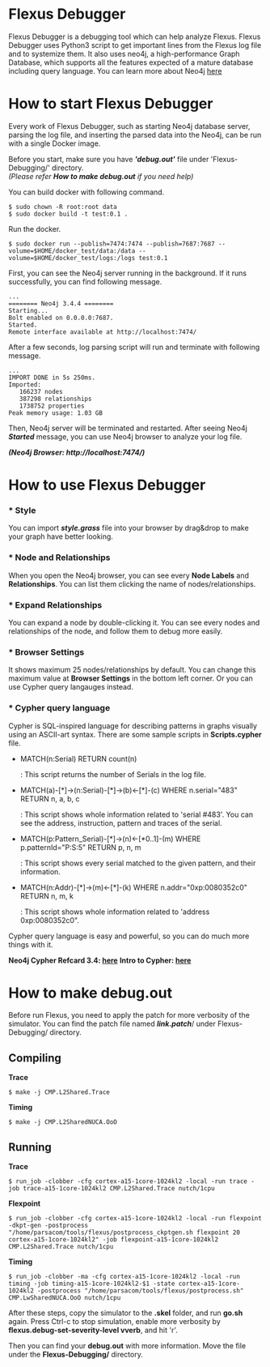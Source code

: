 # Flexus Debugger #

Flexus Debugger is a debugging tool which can help analyze Flexus. Flexus Debugger uses Python3 script to get important lines from the Flexus log file and to systemize them. It also uses neo4j, a high-performance Graph Database, which supports all the features expected of a mature database including query language. You can learn more about Neo4j [here][neo4jweb]

# How to start Flexus Debugger #

Every work of Flexus Debugger, such as starting Neo4j database server, parsing the log file, and inserting the parsed data into the Neo4j, can be run with a single Docker image.

Before you start, make sure you have ***'debug.out'*** file under 'Flexus-Debugging/' directory.     
  *(Please refer **How to make debug.out** if you need help)*

You can build docker with following command.
<pre><code>$ sudo chown -R root:root data
$ sudo docker build -t test:0.1 .</code></pre>

Run the docker.
<pre><code>$ sudo docker run --publish=7474:7474 --publish=7687:7687 --volume=$HOME/docker_test/data:/data --volume=$HOME/docker_test/logs:/logs test:0.1 </pre></code>

First, you can see the Neo4j server running in the background.
If it runs successfully, you can find following message.

<pre><code>...
======== Neo4j 3.4.4 ========
Starting...
Bolt enabled on 0.0.0.0:7687.
Started.
Remote interface available at http://localhost:7474/</code></pre>

After a few seconds, log parsing script will run and terminate with following message.

<pre><code>...
IMPORT DONE in 5s 250ms.
Imported:
   166237 nodes
   387298 relationships
   1738752 properties
Peak memory usage: 1.03 GB</code></pre>

Then, Neo4j server will be terminated and restarted.
After seeing Neo4j ***Started*** message, you can use Neo4j browser to analyze your log file.

***(Neo4j Browser: http://localhost:7474/)***

# How to use Flexus Debugger #

### * Style ###

You can import ***style.grass*** file into your browser by drag&drop to make your graph have better looking.

### * Node and Relationships ###

When you open the Neo4j browser, you can see every **Node Labels** and **Relationships**. 
You can list them clicking the name of nodes/relationships. 

### * Expand Relationships ###

You can expand a node by double-clicking it. You can see every nodes and relationships of the node, and follow them to debug more easily.


### * Browser Settings ###

It shows maximum 25 nodes/relationships by default. You can change this maximum value at **Browser Settings** in the bottom left corner. Or you can use Cypher query langauges instead.

### * Cypher query language ###

Cypher is SQL-inspired language for describing patterns in graphs visually using an ASCII-art syntax.
There are some sample scripts in **Scripts.cypher** file.

  + MATCH(n:Serial) RETURN count(n)

	: This script returns the number of Serials in the log file.
  
  + MATCH(a)-[\*]->(n:Serial)-[\*]->(b)<-[\*]-(c) WHERE n.serial="483" RETURN n, a, b, c

	

    : This script shows whole information related to 'serial #483'.
	  You can see the address, instruction, pattern and traces of the serial.
 
  + MATCH(p:Pattern_Serial)-[\*]->(n)<-[\*0..1]-(m) WHERE p.patternId="P:S:5" RETURN p, n, m

    : This script shows every serial matched to the given pattern, and their information.

  + MATCH(n:Addr)-[\*]->(m)<-[\*]-(k) WHERE n.addr="0xp:0080352c0" RETURN n, m, k

	: This script shows whole information related to 'address 0xp:0080352c0". 

Cypher query language is easy and powerful, so you can do much more things with it.

**Neo4j Cypher Refcard 3.4: [here][Refcard]**
**Intro to Cypher: [here][Cypher]**


# How to make debug.out #
Before run Flexus, you need to apply the patch for more verbosity of the simulator.
You can find the patch file named ***link.patch***/ under Flexus-Debugging/ directory.

## Compiling ##
**Trace**
<pre><code>$ make -j CMP.L2Shared.Trace </code></pre>

**Timing**
<pre><code>$ make -j CMP.L2SharedNUCA.OoO </code></pre>

## Running ##
**Trace**
<pre><code>$ run_job -clobber -cfg cortex-a15-1core-1024kl2 -local -run trace -job trace-a15-1core-1024kl2 CMP.L2Shared.Trace nutch/1cpu </code></pre>

**Flexpoint**
<pre><code>$ run_job -clobber -cfg cortex-a15-1core-1024kl2 -local -run flexpoint -dkpt-gen -postprocess "/home/parsacom/tools/flexus/postprocess_ckptgen.sh flexpoint 20 cortex-a15-1core-1024kl2" -job flexpoint-a15-1core-1024kl2 CMP.L2Shared.Trace nutch/1cpu</code></pre>

**Timing**
<pre><code>$ run_job -clobber -ma -cfg cortex-a15-1core-1024kl2 -local -run timing -job timing-a15-1core-1024kl2-$1 -state cortex-a15-1core-1024kl2 -postprocess "/home/parsacom/tools/flexus/postprocess.sh" CMP.LwSharedNUCA.OoO nutch/1cpu </code></pre>

After these steps, copy the simulator to the **.skel** folder, and run **go.sh** again.
Press Ctrl-c to stop simulation, enable more verbosity by **flexus.debug-set-severity-level vverb**, and hit 'r'.

Then you can find your **debug.out** with more information. Move the file under the **Flexus-Debugging/** directory. 

[neo4jweb]:https://neo4j.com/ 
[Refcard]:https://neo4j.com/docs/cypher-refcard/current/
[Cypher]:https://neo4j.com/developer/cypher-query-language/
